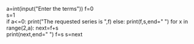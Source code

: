 a=int(input("Enter the terms"))
f=0                                        
s=1                                         
if a<=0:
    print("The requested series is
",f)
else:
    print(f,s,end=" ")
    for x in range(2,a):
        next=f+s                           
        print(next,end=" ")
        f=s
        s=next
